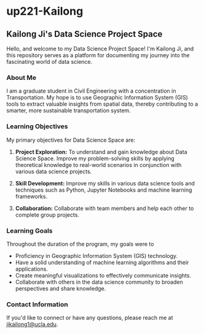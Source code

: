 # up221-Kailong

## Kailong Ji's Data Science Project Space

Hello, and welcome to my Data Science Project Space! I'm Kailong Ji, and this repository serves as a platform for documenting my journey into the fascinating world of data science.

### About Me

I am a graduate student in Civil Engineering with a concentration in Transportation. My hope is to use Geographic Information System (GIS) tools to extract valuable insights from spatial data, thereby contributing to a smarter, more sustainable transportation system.

### Learning Objectives

My primary objectives for Data Science Space are:

1. **Project Exploration:** To understand and gain knowledge about Data Science Space. Improve my problem-solving skills by applying theoretical knowledge to real-world scenarios in conjunction with various data science projects.
   
2. **Skill Development:** Improve my skills in various data science tools and techniques such as Python, Jupyter Notebooks and machine learning frameworks.
   
3. **Collaboration:** Collaborate with team members and help each other to complete group projects.

### Learning Goals

Throughout the duration of the program, my goals were to

- Proficiency in Geographic Information System (GIS) technology.
- Have a solid understanding of machine learning algorithms and their applications.
- Create meaningful visualizations to effectively communicate insights.
- Collaborate with others in the data science community to broaden perspectives and share knowledge.

### Contact Information

If you'd like to connect or have any questions, please reach me at [jikailong1@ucla.edu](jikailong1@g.ucla.edu).
